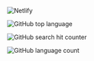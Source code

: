 ![Netlify](https://img.shields.io/netlify/c2f08a19-a2ab-449b-be46-0bef50ab12e0)

![GitHub top language](https://img.shields.io/github/languages/top/IgorBulyzhenkov/test-front)

![GitHub search hit counter](https://img.shields.io/github/search/IgorBulyzhenkov/test-front/main)

![GitHub language count](https://img.shields.io/github/languages/count/IgorBulyzhenkov/test-front)
